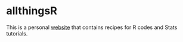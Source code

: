 # allthingsR
This is a personal [website](https://williampangbest1.github.io/allthingsR/index.html) that contains recipes for R codes and Stats tutorials.
